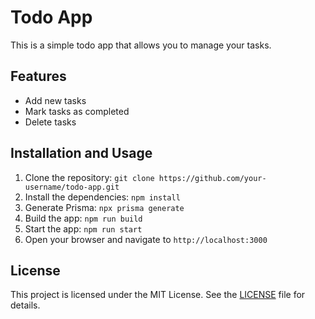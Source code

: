 # Todo App

This is a simple todo app that allows you to manage your tasks.

## Features

- Add new tasks
- Mark tasks as completed
- Delete tasks

## Installation and Usage

1. Clone the repository: `git clone https://github.com/your-username/todo-app.git`
2. Install the dependencies: `npm install`
3. Generate Prisma: `npx prisma generate`
4. Build the app: `npm run build`
5. Start the app: `npm run start`
6. Open your browser and navigate to `http://localhost:3000`

## License

This project is licensed under the MIT License. See the [LICENSE](LICENSE) file for details.
